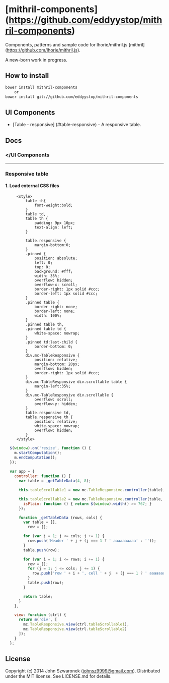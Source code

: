 # [mithril-components] (https://github.com/eddyystop/mithril-components)

Components, patterns and sample code for lhorie/mithril.js 
[mithril] (https://github.com/lhorie/mithril.js).

A new-born work in progress.

## How to install
```sh
bower install mithril-components
    or
bower install git://github.com/eddyystop/mithril-components
```

## UI Components
- [Table - responsive] (#table-responsive) - A responsive table.


## Docs

### <a name="UI"></UI Components


***


### <a name="table-responsive"></a>Responsive table

#### 1. Load external CSS files
```
     <style>
         table th{
             font-weight:bold;
         }
         table td,
         table th {
             padding: 9px 10px;
             text-align: left;
         }
 
         table.responsive {
             margin-bottom:0;
         }
         .pinned {
             position: absolute;
             left: 0;
             top: 0;
             background: #fff;
             width: 35%;
             overflow: hidden;
             overflow-x: scroll;
             border-right: 1px solid #ccc;
             border-left: 1px solid #ccc;
         }
         .pinned table {
             border-right: none;
             border-left: none;
             width: 100%;
         }
         .pinned table th,
         .pinned table td {
             white-space: nowrap;
         }
         .pinned td:last-child {
             border-bottom: 0;
         }
         div.mc-TableResponsive {
             position: relative;
             margin-bottom: 20px;
             overflow: hidden;
             border-right: 1px solid #ccc;
         }
         div.mc-TableResponsive div.scrollable table {
             margin-left:35%;
         }
         div.mc-TableResponsive div.scrollable {
             overflow: scroll;
             overflow-y: hidden;
         }
         table.responsive td,
         table.responsive th {
             position: relative;
             white-space: nowrap;
             overflow: hidden;
         }
     </style>
```

```js
  $(window).on('resize', function () {
    m.startComputation();
    m.endComputation();
  });
  
  var app = {
    controller: function () {
      var table = _getTableData(4, 8);

      this.tableScrollable1 = new mc.TableResponsive.controller(table);

      this.tableScrollable2 = new mc.TableResponsive.controller(table, {
        isPlain: function () { return $(window).width() >= 767; }
      });

      function _getTableData (rows, cols) {
        var table = [],
          row = [];

        for (var j = 1; j <= cols; j += 1) {
          row.push('Header ' + j + (j === 1 ? ' aaaaaaaaaa' : ''));
        }
        table.push(row);

        for (var i = 1; i <= rows; i += 1) {
          row = [];
          for (j = 1; j <= cols; j += 1) {
            row.push('row ' + i + ', cell ' + j  + (j === 1 ? ' aaaaaaaaaa' : ''));
          }
          table.push(row);
        }

        return table;
      }
    },

    view: function (ctrl) {
      return m('div', [
        mc.TableResponsive.view(ctrl.tableScrollable1),
        mc.TableResponsive.view(ctrl.tableScrollable2)
      ]);
    }
  };
```


## License
Copyright (c) 2014 John Szwaronek (<johnsz9999@gmail.com>).
Distributed under the MIT license. See LICENSE.md for details.